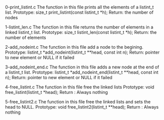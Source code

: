 0-print_listint.c
The function in this file prints all the elements of a listint_t list.
Prototype: size_t print_listint(const listint_t *h);
Return: the number of nodes

1-listint_len.c
The function in this file returns the number of elements in a linked listint_t list.
Prototype: size_t listint_len(const listint_t *h);
Return: the number of elements

2-add_nodeint.c
The function in this file add a node to the begining.
Prototype: listint_t *add_nodeint(listint_t **head, const int n);
Return: pointer to new element or NULL if it failed

3-add_nodeint_end.c
The function in this file adds a new node at the end of a listint_t list.
Prototype: listint_t *add_nodeint_end(listint_t **head, const int n);
Return: pointer to new element or NULL if it failed

4-free_listint.c
The function in this file free the linked lists
Prototype: void free_listint(listint_t *head);
Return : Always nothing

5-free_listint2.c
The function in this file free the linked lists and sets the head to NULL.
Prototype: void free_listint2(listint_t **head);
Return : Always nothing
